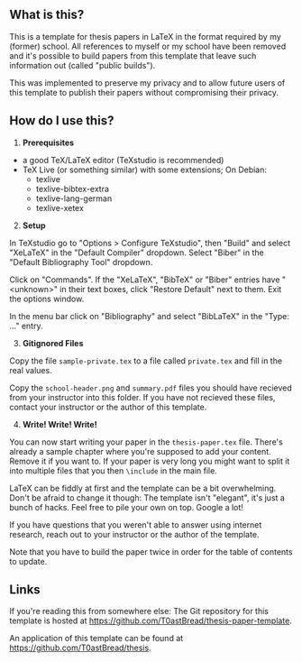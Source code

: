 ## What is this?
This is a template for thesis papers in LaTeX in the format required
by my (former) school. All references to myself or my school have
been removed and it's possible to build papers from this template
that leave such information out (called "public builds").

This was implemented to preserve my privacy and to allow future users
of this template to publish their papers without compromising their
privacy.

## How do I use this?
1. __Prerequisites__

  - a good TeX/LaTeX editor (TeXstudio is recommended)
  - TeX Live (or something similar) with some extensions; On Debian:
    - texlive
    - texlive-bibtex-extra
    - texlive-lang-german
    - texlive-xetex

2. __Setup__

In TeXstudio go to "Options > Configure TeXstudio", then "Build" and
select "XeLaTeX" in the "Default Compiler" dropdown. Select "Biber"
in the "Default Bibliography Tool" dropdown.

Click on "Commands". If the "XeLaTeX", "BibTeX" or "Biber" entries
have "&lt;unknown&gt;" in their text boxes, click "Restore Default" next to
them. Exit the options window.

In the menu bar click on "Bibliography" and select "BibLaTeX" in the
"Type: ..." entry.

3. __Gitignored Files__

Copy the file `sample-private.tex` to a file called `private.tex` and
fill in the real values.

Copy the `school-header.png` and `summary.pdf` files you should have
recieved from your instructor into this folder. If you have not
recieved these files, contact your instructor or the author of this
template.

4. __Write! Write! Write!__

You can now start writing your paper in the `thesis-paper.tex` file.
There's already a sample chapter where you're supposed to add your
content. Remove it if you want to. If your paper is very long you
might want to split it into multiple files that you then `\include`
in the main file.

LaTeX can be fiddly at first and the template can be a bit
overwhelming. Don't be afraid to change it though: The template isn't
"elegant", it's just a bunch of hacks. Feel free to pile your own on
top. Google a lot!

If you have questions that you weren't able to answer using internet
research, reach out to your instructor or the author of the template.

Note that you have to build the paper twice in order for the table of
contents to update.

## Links
If you're reading this from somewhere else: The Git repository for
this template is hosted at https://github.com/T0astBread/thesis-paper-template.

An application of this template can be found at https://github.com/T0astBread/thesis.
